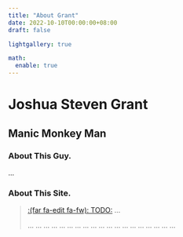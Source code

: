 ```yaml
---
title: "About Grant"
date: 2022-10-10T00:00:00+08:00
draft: false

lightgallery: true

math:
  enable: true
---
```


# Joshua Steven Grant
## Manic Monkey Man
### About This Guy.

...

### About This Site.


> [:(far fa-edit fa-fw): TODO:]() ...
>
> ... ... ... ... ... ... ... ... ... ... ... ... ... ... ... ... ... ... ...
